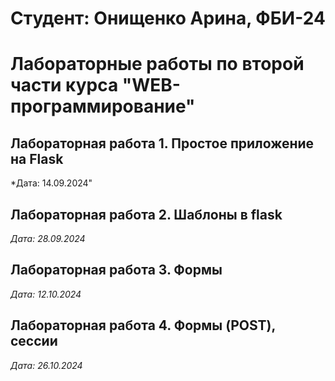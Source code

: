 # Студент: Онищенко Арина, ФБИ-24

# Лабораторные работы по второй части курса "WEB-программирование"

## Лабораторная работа 1. Простое приложение на Flask

*Дата: 14.09.2024"

## Лабораторная работа 2. Шаблоны в flask

*Дата: 28.09.2024*

## Лабораторная работа 3. Формы

*Дата: 12.10.2024*

## Лабораторная работа 4. Формы (POST), сессии

*Дата: 26.10.2024*
